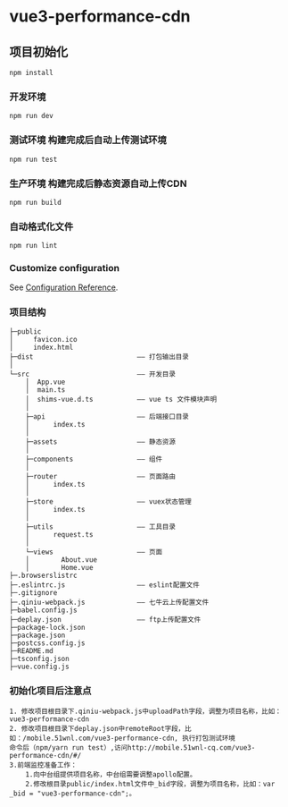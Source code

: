 # vue3-performance-cdn

## 项目初始化
```
npm install
```

### 开发环境
```
npm run dev
```

### 测试环境 构建完成后自动上传测试环境
```
npm run test
```

### 生产环境 构建完成后静态资源自动上传CDN
```
npm run build
```

### 自动格式化文件
```
npm run lint
```

### Customize configuration
See [Configuration Reference](https://cli.vuejs.org/config/).    


### 项目结构
```
├─public   
│     favicon.ico   
│     index.html   
├─dist                          —— 打包输出目录    
│        
└─src                           —— 开发目录    
    │  App.vue  
    │  main.ts   
    │  shims-vue.d.ts           —— vue ts 文件模块声明   
    │     
    ├─api                       —— 后端接口目录    
    │      index.ts				   
    │        
    ├─assets                    —— 静态资源    
    │            
    ├─components                —— 组件    
	│
    ├─router                    —— 页面路由    
    │      index.ts    
    │        
    ├─store	                    —— vuex状态管理    
    │      index.ts    
    │        
    ├─utils                     —— 工具目录    
    │      request.ts    
    │        
    └─views                     —— 页面    
    │        About.vue    
    │        Home.vue    
├─.browserslistrc     
├─.eslintrc.js                  —— eslint配置文件    
├─.gitignore    
├─.qiniu-webpack.js             —— 七牛云上传配置文件    
├─babel.config.js     
├─deplay.json                   —— ftp上传配置文件    
├─package-lock.json    
├─package.json   
├─postcss.config.js    
├─README.md    
├─tsconfig.json    
├─vue.config.js    
```

### 初始化项目后注意点
```
1. 修改项目根目录下.qiniu-webpack.js中uploadPath字段，调整为项目名称，比如：vue3-performance-cdn    
2. 修改项目根目录下deplay.json中remoteRoot字段，比如：/mobile.51wnl.com/vue3-performance-cdn, 执行打包测试环境    
命令后（npm/yarn run test）,访问http://mobile.51wnl-cq.com/vue3-performance-cdn/#/    
3.前端监控准备工作：
    1.向中台组提供项目名称，中台组需要调整apollo配置。
    2.修改根目录public/index.html文件中_bid字段，调整为项目名称，比如：var _bid = "vue3-performance-cdn";。
```